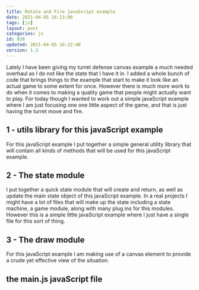 ```yaml
---
title: Rotate and Fire javaScript example
date: 2021-04-05 16:13:00
tags: [js]
layout: post
categories: js
id: 838
updated: 2021-04-05 16:22:48
version: 1.3
---
```


Lately I have been giving my turret defense canvas example a much needed overhaul as I do not like the state that I have it in. I added a whole bunch of code that brings things to the example that start to make it look like an actual game to some extent for once. However there is much more work to do when it comes to making a quality game that people might actually want to play. For today though I wanted to work out a simple javaScript example where I am just focusing one one little aspect of the game, and that is just having the turret move and fire.

<!-- more -->

## 1 - utils library for this javaScript example

For this javaScript example I put together a simple general utility library that will contain all kinds of methods that will be used for this javaScript example.


## 2 - The state module

I put together a quick state module that will create and return, as well as update the main state object of this javaScript example. In a real projects I might have a lot of files that will make up the state including a state machine, a game module, along with many plug ins for this modules. However this is a simple little javaScript example where I just have a single file for this sort of thing.

## 3 - The draw module

For this javaScript example I am making use of a canvas element to provide a crude yet effective view of the situation.

## the main.js javaScript file
